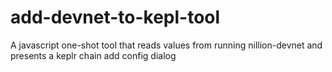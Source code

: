# add-devnet-to-kepl-tool
A javascript one-shot tool that reads values from running nillion-devnet and presents a keplr chain add config dialog
